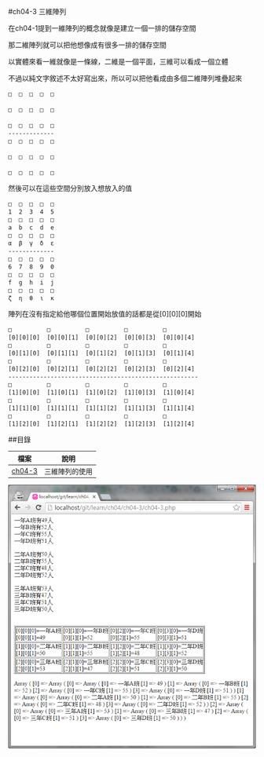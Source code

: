 #ch04-3 三維陣列


在ch04-1提到一維陣列的概念就像是建立一個一排的儲存空間

那二維陣列就可以把他想像成有很多一排的儲存空間

以實體來看一維就像是一條線，二維是一個平面，三維可以看成一個立體

不過以純文字敘述不太好寫出來，所以可以把他看成由多個二維陣列堆疊起來

	□  □  □  □  □  
  
	□  □  □  □  □ 
	
	□  □  □  □  □ 
	-------------
	□  □  □  □  □  
  
	□  □  □  □  □ 
	
	□  □  □  □  □ 

	
然後可以在這些空間分別放入想放入的值

	□  □  □  □  □  
	1  2  3  4  5
	□  □  □  □  □  
	a  b  c  d  e  
	□  □  □  □  □  
	α  β  γ  δ  ε 
	-------------
	□  □  □  □  □  
	6  7  8  9  0
	□  □  □  □  □  
	f  g  h  i  j  
	□  □  □  □  □  
	ζ  η  θ  ι  κ

	
陣列在沒有指定給他哪個位置開始放值的話都是從[0][0][0]開始

	□          □          □          □          □  
	[0][0][0]  [0][0][1]  [0][0][2]  [0][0][3]  [0][0][4]
	□          □          □          □          □  
	[0][1][0]  [0][1][1]  [0][1][2]  [0][1][3]  [0][1][4]
	□          □          □          □          □  
	[0][2][0]  [0][2][1]  [0][2][2]  [0][2][3]  [0][2][4]
	------------------------------------------------------
	□          □          □          □          □  
	[1][0][0]  [1][0][1]  [1][0][2]  [1][0][3]  [1][0][4]
	□          □          □          □          □  
	[1][1][0]  [1][1][1]  [1][1][2]  [1][1][3]  [1][1][4]
	□          □          □          □          □  
	[1][2][0]  [1][2][1]  [1][2][2]  [1][2][3]  [1][2][4]






##目錄

|檔案                                        |說明                                         |
|--------------------------------------------|---------------------------------------------|
|[ch04-3](ch04-3.php)                        |三維陣列的使用                               |

![result](ch04-3.png)